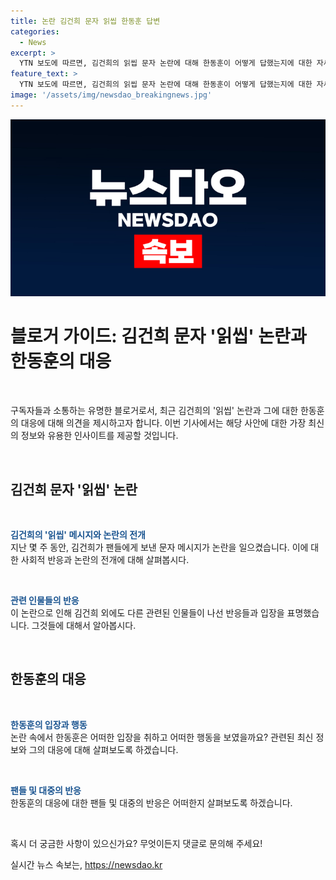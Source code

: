 ```yaml
---
title: 논란 김건희 문자 읽씹 한동훈 답변
categories:
  - News
excerpt: >
  YTN 보도에 따르면, 김건희의 읽씹 문자 논란에 대해 한동훈이 어떻게 답했는지에 대한 자세한 내용을 알아보세요. 사회적 이슈를 신고하고 싶다면 YTN에 당신의 이야기를 전해보세요.
feature_text: >
  YTN 보도에 따르면, 김건희의 읽씹 문자 논란에 대해 한동훈이 어떻게 답했는지에 대한 자세한 내용을 알아보세요. 사회적 이슈를 신고하고 싶다면 YTN에 당신의 이야기를 전해보세요.
image: '/assets/img/newsdao_breakingnews.jpg'
---
```


<p><img src="/assets/img/newsdao_breakingnews.jpg" alt="ontimetimes 속보" /></p>

<h1>블로거 가이드: 김건희 문자 '읽씹' 논란과 한동훈의 대응</h1>

<p data-ke-size="size16">&nbsp;</p>

<p>구독자들과 소통하는 유명한 블로거로서, 최근 김건희의 '읽씹' 논란과 그에 대한 한동훈의 대응에 대해 의견을 제시하고자 합니다. 이번 기사에서는 해당 사안에 대한 가장 최신의 정보와 유용한 인사이트를 제공할 것입니다. </p>

<p data-ke-size="size16">&nbsp;</p>

<h2 data-ke-size="size26">김건희 문자 '읽씹' 논란</h2>

<p data-ke-size="size16">&nbsp;</p>

<p><b><span style="color: #1a5490;">김건희의 '읽씹' 메시지와 논란의 전개</span></b><br>
지난 몇 주 동안, 김건희가 팬들에게 보낸 문자 메시지가 논란을 일으켰습니다. 이에 대한 사회적 반응과 논란의 전개에 대해 살펴봅시다.</p>

<p data-ke-size="size16">&nbsp;</p>

<p><b><span style="color: #1a5490;">관련 인물들의 반응</span></b><br>
이 논란으로 인해 김건희 외에도 다른 관련된 인물들이 나선 반응들과 입장을 표명했습니다. 그것들에 대해서 알아봅시다.</p>

<p data-ke-size="size16">&nbsp;</p>

<h2 data-ke-size="size26">한동훈의 대응</h2>

<p data-ke-size="size16">&nbsp;</p>

<p><b><span style="color: #1a5490;">한동훈의 입장과 행동</span></b><br>
논란 속에서 한동훈은 어떠한 입장을 취하고 어떠한 행동을 보였을까요? 관련된 최신 정보와 그의 대응에 대해 살펴보도록 하겠습니다.</p>

<p data-ke-size="size16">&nbsp;</p>

<p><b><span style="color: #1a5490;">팬들 및 대중의 반응</span></b><br>
한동훈의 대응에 대한 팬들 및 대중의 반응은 어떠한지 살펴보도록 하겠습니다.</p>

<p data-ke-size="size16">&nbsp;</p>

<p>혹시 더 궁금한 사항이 있으신가요? 무엇이든지 댓글로 문의해 주세요!</p>
실시간 뉴스 속보는, <a href="https://newsdao.kr" rel="dofollow">https://newsdao.kr</a>


